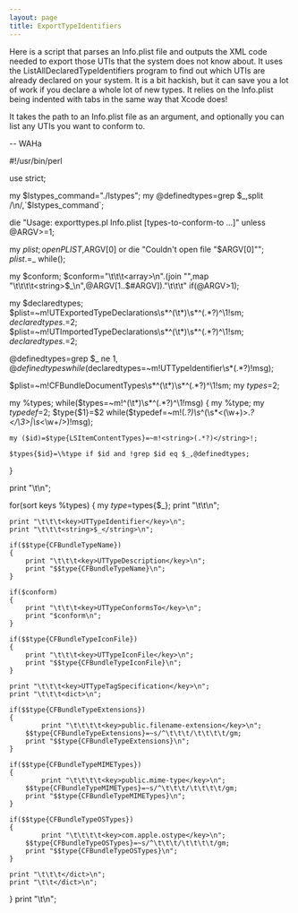 ```yaml
---
layout: page
title: ExportTypeIdentifiers
---
```


Here is a script that parses an Info.plist file and outputs the XML code needed to export those UTIs that the system does not know about. It uses the ListAllDeclaredTypeIdentifiers program to find out which UTIs are already declared on your system. It is a bit hackish, but it can save you a lot of work if you declare a whole lot of new types. It relies on the Info.plist being indented with tabs in the same way that Xcode does! 

It takes the path to an Info.plist file as an argument, and optionally you can list any UTIs you want to conform to.

-- WAHa

    
#!/usr/bin/perl

use strict;

my $lstypes_command="./lstypes";
my @definedtypes=grep $_,split /\n/,`$lstypes_command`;

die "Usage: exporttypes.pl Info.plist [types-to-conform-to ...]" unless @ARGV>=1;

my $plist;
open PLIST,$ARGV[0] or die "Couldn't open file \"$ARGV[0]\"";
$plist.=$_ while(<PLIST>);

my $conform;
$conform="\t\t\t<array>\n".(join "",map "\t\t\t\t<string>$_</string>\n",@ARGV[1..$#ARGV])."\t\t\t</array>"
	if(@ARGV>1);

my $declaredtypes;
$plist=~m!<key>UTExportedTypeDeclarations</key>\s*^(\t*)<array>\s*^(.*?)^\1</array>!sm;
$declaredtypes.=$2;
$plist=~m!<key>UTImportedTypeDeclarations</key>\s*^(\t*)<array>\s*^(.*?)^\1</array>!sm;
$declaredtypes.=$2;

@definedtypes=grep $_ ne $1,@definedtypes
	while($declaredtypes=~m!<key>UTTypeIdentifier</key>\s*<string>(.*?)</string>!msg);

$plist=~m!<key>CFBundleDocumentTypes</key>\s*^(\t*)<array>\s*^(.*?)^\1</array>!sm;
my $types=$2;

my %types;
while($types=~m!^(\t*)<dict>\s*^(.*?)^\1</dict>!msg)
{
	my %type;
	my $typedef=$2;
	$type{$1}=$2 while($typedef=~m!<key>(.*?)</key>\s*^(\s*<(\w+)>.*?</\3>|\s*<\w+/>)!msg);

	my ($id)=$type{LSItemContentTypes}=~m!<string>(.*?)</string>!;

	$types{$id}=\%type if $id and !grep $id eq $_,@definedtypes;
}

print "\t<array>\n";

for(sort keys %types)
{
	my $type=$types{$_};
	print "\t\t<dict>\n";

	print "\t\t\t<key>UTTypeIdentifier</key>\n";
	print "\t\t\t<string>$_</string>\n";

	if($$type{CFBundleTypeName})
	{
		print "\t\t\t<key>UTTypeDescription</key>\n";
		print "$$type{CFBundleTypeName}\n";
	}

	if($conform)
	{
		print "\t\t\t<key>UTTypeConformsTo</key>\n";
		print "$conform\n";
	}

	if($$type{CFBundleTypeIconFile})
	{
		print "\t\t\t<key>UTTypeIconFile</key>\n";
		print "$$type{CFBundleTypeIconFile}\n";
	}

	print "\t\t\t<key>UTTypeTagSpecification</key>\n";
	print "\t\t\t<dict>\n";

	if($$type{CFBundleTypeExtensions})
	{
        	print "\t\t\t\t<key>public.filename-extension</key>\n";
		$$type{CFBundleTypeExtensions}=~s/^\t\t\t/\t\t\t\t/gm;
		print "$$type{CFBundleTypeExtensions}\n";
	}

	if($$type{CFBundleTypeMIMETypes})
	{
        	print "\t\t\t\t<key>public.mime-type</key>\n";
		$$type{CFBundleTypeMIMETypes}=~s/^\t\t\t/\t\t\t\t/gm;
		print "$$type{CFBundleTypeMIMETypes}\n";
	}

	if($$type{CFBundleTypeOSTypes})
	{
        	print "\t\t\t\t<key>com.apple.ostype</key>\n";
		$$type{CFBundleTypeOSTypes}=~s/^\t\t\t/\t\t\t\t/gm;
		print "$$type{CFBundleTypeOSTypes}\n";
	}

	print "\t\t\t</dict>\n";
	print "\t\t</dict>\n";
}
print "\t</array>\n";

